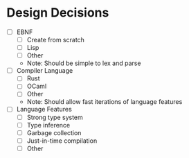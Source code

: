 # Design Decisions
- [ ] EBNF
  - [ ] Create from scratch
  - [ ] Lisp
  - [ ] Other
  - Note: Should be simple to lex and parse
- [ ] Compiler Language
  - [ ] Rust
  - [ ] OCaml
  - [ ] Other
  - Note: Should allow fast iterations of language features
- [ ] Language Features
  - [ ] Strong type system
  - [ ] Type inference
  - [ ] Garbage collection
  - [ ] Just-in-time compilation
  - [ ] Other
